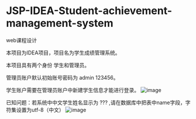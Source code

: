 # JSP-IDEA-Student-achievement-management-system
web课程设计

本项目为IDEA项目，项目名为学生成绩管理系统。

本项目具有两个身份 学生和管理员。

管理员账户默认初始账号密码为 admin 123456。

学生账户需要在管理员账户中新建学生信息才能进行登录。
![image](https://user-images.githubusercontent.com/76891029/150269633-6bab2cee-f3d0-4f1d-87b3-45fca881391b.png)

已知问题：若系统中中文学生姓名显示为 ??? ,请在数据库中把表中name字段，字符集设置为utf-8（中文）
![image](https://user-images.githubusercontent.com/76891029/150297546-a42d3f95-e047-41f2-a684-8f10150253eb.png)
